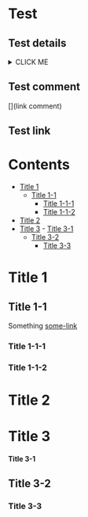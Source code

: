 # Test

## Test details

<details><summary>CLICK ME</summary>
<p>

#### yes, even hidden code blocks!

```python
print("hello world!")
```

</p>
</details>

## Test comment

[](link comment)

<!-- html comment-->

[comment]: <> (syntax comment)

[//]: <> (slash comment)

[//]: # (hashtag comment)

## Test link

# Contents
- [Title 1](#title-1)
  - [Title 1-1](#title-1-1)
    - [Title 1-1-1](#title-1-1-1)
    - [Title 1-1-2](#title-1-1-2)
- [Title 2](#title-2)
- [Title 3](#title-3)
      - [Title 3-1](#title-3-1)
  - [Title 3-2](#title-3-2)
    - [Title 3-3](#title-3-3)
    
<a name="title-1"/>

# Title 1

<a name="title-2"></a>

## Title 1-1

Something
[some-link](some-where)

### Title 1-1-1

### Title 1-1-2

# Title 2

# Title 3

#### Title 3-1

## Title 3-2

### Title 3-3
